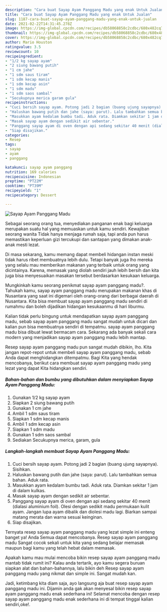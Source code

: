 ```yaml
---
description: "Cara buat Sayap Ayam Panggang Madu yang enak Untuk Jualan"
title: "Cara buat Sayap Ayam Panggang Madu yang enak Untuk Jualan"
slug: 1187-cara-buat-sayap-ayam-panggang-madu-yang-enak-untuk-jualan
date: 2021-02-22T14:31:45.278Z
image: https://img-global.cpcdn.com/recipes/db58068858c2cdbc/680x482cq70/sayap-ayam-panggang-madu-foto-resep-utama.jpg
thumbnail: https://img-global.cpcdn.com/recipes/db58068858c2cdbc/680x482cq70/sayap-ayam-panggang-madu-foto-resep-utama.jpg
cover: https://img-global.cpcdn.com/recipes/db58068858c2cdbc/680x482cq70/sayap-ayam-panggang-madu-foto-resep-utama.jpg
author: Mario Houston
ratingvalue: 3.5
reviewcount: 10
recipeingredient:
- "1/2 kg sayap ayam"
- "2 siung bawang putih"
- "1 cm jahe"
- "1 sdm saus tiram"
- "1 sdm kecap manis"
- "1 sdm kecap asin"
- "1 sdm madu"
- "1 sdm saos sambal"
- "Secukupnya merica garam gula"
recipeinstructions:
- "Cuci bersih sayap ayam. Potong jadi 2 bagian (buang ujung sayapnya). Sisihkan."
- "Haluskan bawang putih dan jahe (saya: parut). Lalu tambahkan semua bahan. Aduk rata."
- "Masukkan ayam kedalam bumbu tadi. Aduk rata. Diamkan sekitar 1 jam di dalam kulkas."
- "Masak sayap ayam dengan sedikit air sebentar."
- "Panggang sayap ayam di oven dengan api sedang sekitar 40 menit (dialasi aluminium foil). Olesi dengan sedikit madu permukaan kulit ayam. Jangan lupa ayam dibalik dan diolesi madu lagi. Biarkan sampai matang merata dan warna sesuai keinginan."
- "Siap disajikan."
categories:
- Resep
tags:
- sayap
- ayam
- panggang

katakunci: sayap ayam panggang 
nutrition: 169 calories
recipecuisine: Indonesian
preptime: "PT22M"
cooktime: "PT39M"
recipeyield: "1"
recipecategory: Dessert

---
```



![Sayap Ayam Panggang Madu](https://img-global.cpcdn.com/recipes/db58068858c2cdbc/680x482cq70/sayap-ayam-panggang-madu-foto-resep-utama.jpg)

Sebagai seorang orang tua, menyediakan panganan enak bagi keluarga merupakan suatu hal yang memuaskan untuk kamu sendiri. Kewajiban seorang  wanita Tidak hanya menjaga rumah saja, tapi anda pun harus memastikan keperluan gizi tercukupi dan santapan yang dimakan anak-anak mesti lezat.

Di masa  sekarang, kamu memang dapat membeli hidangan instan meski tidak harus ribet membuatnya lebih dulu. Tetapi banyak juga lho mereka yang selalu mau memberikan makanan yang terbaik untuk orang yang dicintainya. Karena, memasak yang diolah sendiri jauh lebih bersih dan kita juga bisa menyesuaikan masakan tersebut berdasarkan kesukaan keluarga. 



Mungkinkah kamu seorang penikmat sayap ayam panggang madu?. Tahukah kamu, sayap ayam panggang madu merupakan makanan khas di Nusantara yang saat ini digemari oleh orang-orang dari berbagai daerah di Nusantara. Kita bisa membuat sayap ayam panggang madu sendiri di rumahmu dan boleh dijadikan hidangan kesukaanmu di hari liburmu.

Kalian tidak perlu bingung untuk mendapatkan sayap ayam panggang madu, sebab sayap ayam panggang madu sangat mudah untuk dicari dan kalian pun bisa membuatnya sendiri di tempatmu. sayap ayam panggang madu bisa dibuat lewat bermacam cara. Sekarang ada banyak sekali cara modern yang menjadikan sayap ayam panggang madu lebih mantap.

Resep sayap ayam panggang madu pun sangat mudah dibikin, lho. Kita jangan repot-repot untuk membeli sayap ayam panggang madu, sebab Anda dapat menghidangkan ditempatmu. Bagi Kita yang hendak mencobanya, berikut cara membuat sayap ayam panggang madu yang lezat yang dapat Kita hidangkan sendiri.

<!--inarticleads1-->

##### Bahan-bahan dan bumbu yang dibutuhkan dalam menyiapkan Sayap Ayam Panggang Madu:

1. Gunakan 1/2 kg sayap ayam
1. Siapkan 2 siung bawang putih
1. Gunakan 1 cm jahe
1. Ambil 1 sdm saus tiram
1. Siapkan 1 sdm kecap manis
1. Ambil 1 sdm kecap asin
1. Siapkan 1 sdm madu
1. Gunakan 1 sdm saos sambal
1. Sediakan Secukupnya merica, garam, gula




<!--inarticleads2-->

##### Langkah-langkah membuat Sayap Ayam Panggang Madu:

1. Cuci bersih sayap ayam. Potong jadi 2 bagian (buang ujung sayapnya). Sisihkan.
1. Haluskan bawang putih dan jahe (saya: parut). Lalu tambahkan semua bahan. Aduk rata.
1. Masukkan ayam kedalam bumbu tadi. Aduk rata. Diamkan sekitar 1 jam di dalam kulkas.
1. Masak sayap ayam dengan sedikit air sebentar.
1. Panggang sayap ayam di oven dengan api sedang sekitar 40 menit (dialasi aluminium foil). Olesi dengan sedikit madu permukaan kulit ayam. Jangan lupa ayam dibalik dan diolesi madu lagi. Biarkan sampai matang merata dan warna sesuai keinginan.
1. Siap disajikan.




Ternyata resep sayap ayam panggang madu yang lezat simple ini enteng banget ya! Anda Semua dapat mencobanya. Resep sayap ayam panggang madu Sangat cocok sekali untuk kita yang sedang belajar memasak maupun bagi kamu yang telah hebat dalam memasak.

Apakah kamu mau mulai mencoba bikin resep sayap ayam panggang madu mantab tidak rumit ini? Kalau anda tertarik, ayo kamu segera buruan siapkan alat dan bahan-bahannya, lalu bikin deh Resep sayap ayam panggang madu yang nikmat dan simple ini. Sangat mudah kan. 

Jadi, ketimbang kita diam saja, ayo langsung aja buat resep sayap ayam panggang madu ini. Dijamin anda gak akan menyesal bikin resep sayap ayam panggang madu enak sederhana ini! Selamat mencoba dengan resep sayap ayam panggang madu enak sederhana ini di tempat tinggal kalian sendiri,oke!.


